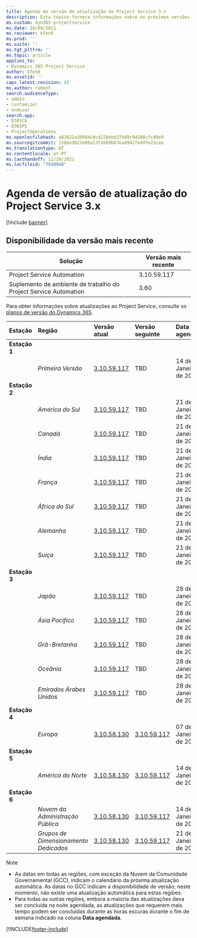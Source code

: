 ```yaml
---
title: Agenda de versão de atualização do Project Service 3.x
description: Esta tópico fornece informações sobre as próximas versões disponíveis e futuras do Dynamics 365 Project Service Automation.
ms.custom: dyn365-projectservice
ms.date: 10/04/2021
ms.reviewer: kfend
ms.prod: ''
ms.suite: ''
ms.tgt_pltfrm: ''
ms.topic: article
applies_to:
- Dynamics 365 Project Service
author: kfend
ms.assetid: ''
caps.latest.revision: 42
ms.author: rumant
search.audienceType:
- admin
- customizer
- enduser
search.app:
- D365CE
- D365PS
- ProjectOperations
ms.openlocfilehash: a82622a30804c0c4228ebd37b89c94580cfc89e9
ms.sourcegitcommit: 1186e9822e06a13fde89b67ea89427eddfe23cee
ms.translationtype: HT
ms.contentlocale: pt-PT
ms.lasthandoff: 12/20/2021
ms.locfileid: "7940948"
---
```

# <a name="update-release-schedule-for-project-service-3x"></a>Agenda de versão de atualização do Project Service 3.x

[!include [banner](../includes/psa-now-project-operations.md)]

## <a name="latest-version-availability"></a>Disponibilidade da versão mais recente

| Solução  | Versão mais recente |
|-------|----|
| Project Service Automation    | 3.10.59.117 |
| Suplemento de ambiente de trabalho do Project Service Automation                | 3.60          |

Para obter informações sobre atualizações ao Project Service, consulte os [planos de versão do Dynamics 365](/dynamics365/release-plans/). 

| Estação  | Região | Versão atual | Versão seguinte |  Data agendada
| :---   | :---   | :---   | :---   |:---   |         
|<strong>Estação 1</strong> | |  |  | |
| | <i>Primeira Versão</i> | [3.10.59.117](whats-new-ur-38.md) | TBD | 14 de Janeiro de 2022
|<strong>Estação 2</strong> | |  |  | |
| | <i>América do Sul</i> | [3.10.59.117](whats-new-ur-38.md) | TBD | 21 de Janeiro de 2022
| | <i>Canadá</i> | [3.10.59.117](whats-new-ur-38.md) | TBD | 21 de Janeiro de 2022
| | <i>Índia</i> | [3.10.59.117](whats-new-ur-38.md) | TBD | 21 de Janeiro de 2022
| | <i>França</i> | [3.10.59.117](whats-new-ur-38.md) | TBD | 21 de Janeiro de 2022
| | <i>África do Sul</i> | [3.10.59.117](whats-new-ur-38.md) | TBD | 21 de Janeiro de 2022
| | <i>Alemanha</i> | [3.10.59.117](whats-new-ur-38.md) | TBD | 21 de Janeiro de 2022
| | <i>Suíça</i> | [3.10.59.117](whats-new-ur-38.md) | TBD | 21 de Janeiro de 2022
|<strong>Estação 3</strong> | |  |  | |
| | <i>Japão</i> | [3.10.59.117](whats-new-ur-38.md) | TBD | 28 de Janeiro de 2022
| | <i>Ásia Pacífico</i> | [3.10.59.117](whats-new-ur-38.md) | TBD | 28 de Janeiro de 2022
| | <i>Grã-Bretanha</i> | [3.10.59.117](whats-new-ur-38.md) | TBD | 28 de Janeiro de 2022
| | <i>Oceânia</i> | [3.10.59.117](whats-new-ur-38.md) | TBD | 28 de Janeiro de 2022
| | <i>Emirados Árabes Unidos</i> | [3.10.59.117](whats-new-ur-38.md) | TBD | 28 de Janeiro de 2022
|<strong>Estação 4</strong> | |  |  | |
| | <i>Europa</i> | [3.10.58.130](whats-new-ur-37-5.md) | [3.10.59.117](whats-new-ur-38.md) | 07 de Janeiro de 2022
|<strong>Estação 5</strong> | |  |  | |
| | <i>América do Norte</i> | [3.10.58.130](whats-new-ur-37-5.md) | [3.10.59.117](whats-new-ur-38.md) | 14 de Janeiro de 2022
|<strong>Estação 6</strong> | |  |  | |
| | <i>Nuvem da Administração Pública</i> | [3.10.58.130](whats-new-ur-37-5.md) | [3.10.59.117](whats-new-ur-38.md) | 14 de Janeiro de 2022
| | <i>Grupos de Dimensionamento Dedicados</i> | [3.10.58.130](whats-new-ur-37-5.md) | [3.10.59.117](whats-new-ur-38.md) | 21 de Janeiro de 2022



>[!Note]
> - As datas em todas as regiões, com exceção da Nuvem da Comunidade Governamental (GCC), indicam o calendário da próxima atualização automática. As datas no GCC indicam a disponibilidade de versão; neste momento, não existe uma atualização automática para estas regiões.
> - Para todas as outras regiões, embora a maioria das atualizações deva ser concluída na noite agendada, as atualizações que requerem mais tempo podem ser concluídas durante as horas escuras durante o fim de semana indicado na coluna **Data agendada**.


[!INCLUDE[footer-include](../includes/footer-banner.md)]

